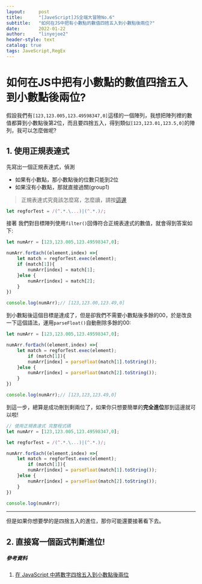 ```yaml
---
layout:     post
title:      "[JaveScript]JS全端大冒險No.6"
subtitle:   "如何在JS中把有小數點的數值四捨五入到小數點後兩位?"
date:       2022-01-22
author:     "linyejoe2"
header-style: text
catalog: true
tags: JaveScript,RegEx
---
```


#  如何在JS中把有小數點的數值四捨五入到小數點後兩位?

假設我們有`[123,123.005,123.49598347,0]`這樣的一個陣列，我想把陣列裡的數值都算到小數點後第2位，而且要四捨五入，得到類似`[123,123.01,123.5,0]`的陣列，我可以怎麼做呢?
<!--more-->


## 1. 使用正規表達式

先寫出一個正規表達式，偵測
+ 如果有小數點，那小數點後的位數只能到2位
+ 如果沒有小數點，那就直接過關(group1)
> 正規表達式究竟該怎麼寫，怎麼讀，請按[這邊](#//TODO)

```javascript
let regforTest = /(^.*.\...)|(^.*.)/;
```

接著 我們對目標陣列使用`filter()`回傳符合正規表達式的數值，就會得到答案如下:

```js
let numArr = [123,123.005,123.49598347,0];

numArr.forEach((element,index) =>{
    let match = regforTest.exec(element);
    if (match[1]){
        numArr[index] = match[1];
    }else {
        numArr[index] = match[2];
    }
})

console.log(numArr);// [123,123.00,123.49,0]
```

到小數點後這個目標是達成了，但是卻我們不需要小數點後多餘的00，於是改良一下這個語法，運用`parseFloat()`自動刪除多餘的00:
```js
let numArr = [123,123.005,123.49598347,0];

numArr.forEach((element,index) =>{
    let match = regforTest.exec(element);
        if (match[1]){
        numArr[index] = parseFloat(match[1].toString());
    }else {
        numArr[index] = parseFloat(match[2].toString());
    }
})

console.log(numArr);// [123,123,123.49,0]
```
到這一步，總算是成功刪到剩兩位了，如果你只想要簡單的**完全進位**那到這邊就可以啦!

```js
// 使用正規表達式 完整程式碼
let numArr = [123,123.005,123.49598347,0];

let regforTest = /(^.*.\...)|(^.*.)/;

numArr.forEach((element,index) =>{
    let match = regforTest.exec(element);
        if (match[1]){
        numArr[index] = parseFloat(match[1].toString());
    }else {
        numArr[index] = parseFloat(match[2].toString());
    }
})

console.log(numArr);
```

--------------
但是如果你想要學的是四捨五入的進位，那你可能還要接著看下去。

## 2. 直接寫一個函式判斷進位!

<!-- TODO -->

##### 參考資料
1. [在 JavaScript 中將數字四捨五入到小數點後兩位](https://www.delftstack.com/zh-tw/howto/javascript/javascript-round-to-2-decimal-places/)
